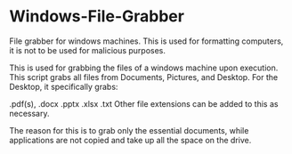 # Windows-File-Grabber
File grabber for windows machines. This is used for formatting computers, it is not to be used for malicious purposes.

This is used for grabbing the files of a windows machine upon execution. This script grabs all files from Documents, Pictures, and Desktop. For the Desktop, it specifically grabs:

.pdf(s),
.docx
.pptx
.xlsx
.txt
Other file extensions can be added to this as necessary.

The reason for this is to grab only the essential documents, while applications are not copied and take up all the space on the drive.
